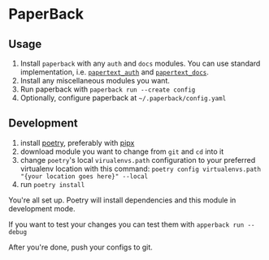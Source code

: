 PaperBack
=========

Usage
-----
1. Install `paperback` with any `auth` and `docs` modules.
    You can use standard implementation, 
    i.e. [`papertext_auth`]() and [`papertext_docs`]().
2. Install any miscellaneous modules you want.
3. Run paperback with `paperback run --create config`
4. Optionally, configure paperback at `~/.paperback/config.yaml`

Development
-----------

1. install [poetry](https://python-poetry.org/),
    preferably with [pipx](https://pipxproject.github.io/pipx/)
1. download module you want to change from `git` and `cd` into it
1. change `poetry`'s local `virualenvs.path` configuration
    to your preferred virtualenv location with this command:
    `poetry config virtualenvs.path "{your location goes here}" --local`
1. run `poetry install`

You're all set up. Poetry will install dependencies and
    this module in development mode.

If you want to test your changes you can test them with `apperback run --debug`

After you're done, push your configs to git.
